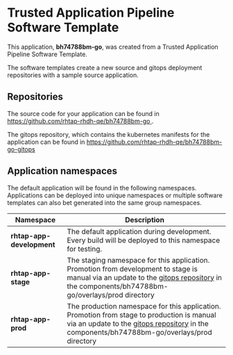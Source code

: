 # Trusted Application Pipeline Software Template

This application, **bh74788bm-go**, was created from a Trusted Application Pipeline Software Template.

The software templates create a new source and gitops deployment repositories with a sample source application. 

## Repositories

The source code for your application can be found in [https://github.com/rhtap-rhdh-qe/bh74788bm-go ](https://github.com/rhtap-rhdh-qe/bh74788bm-go ).
 
The gitops repository, which contains the kubernetes manifests for the application can be found in 
[https://github.com/rhtap-rhdh-qe/bh74788bm-go-gitops ](https://github.com/rhtap-rhdh-qe/bh74788bm-go-gitops ) 

## Application namespaces 

The default application will be found in the following namespaces. Applications can be deployed into unique namespaces or multiple software templates can also bet generated into the same group namespaces.  

|  Namespace   |  Description   |  
| -------- | -------- |   
| **rhtap-app-development** | The default application during development. Every build will be deployed to this namespace for testing. | 
| **rhtap-app-stage** | The staging namespace for this application. Promotion from development to stage is manual via an update to the [gitops repository](https://github.com/rhtap-rhdh-qe/bh74788bm-go-gitops ) in the components/bh74788bm-go/overlays/prod directory |  
| **rhtap-app-prod** | The production namespace for this application. Promotion from stage to production is manual via an update to the [gitops repository](https://github.com/rhtap-rhdh-qe/bh74788bm-go-gitops ) in the components/bh74788bm-go/overlays/prod directory | 